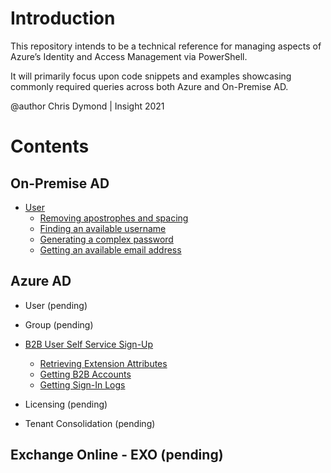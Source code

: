 # Introduction

This repository intends to be a technical reference for managing aspects of Azure’s Identity and Access Management via PowerShell.

It will primarily focus upon code snippets and examples showcasing commonly required queries across both Azure and On-Premise AD.

@author Chris Dymond | Insight 2021

# Contents

## On-Premise AD

- [User](on-premise/user/README.md)
  - [Removing apostrophes and spacing](on-premise/user/README.md#ConvertTo-StringWithoutApostropheOrSpace)
  - [Finding an available username](on-premise/user/README.md#New-Username)
  - [Generating a complex password](on-premise/user/README.md#New-ComplexPassword)
  - [Getting an available email address](on-premise/user/README.md#New-Mail)

## Azure AD

- User (pending)

- Group (pending)

- [B2B User Self Service Sign-Up](azure/b2b-user/README.md)
  - [Retrieving Extension Attributes](azure/b2b-user/README.md#extension-attributes)
  - [Getting B2B Accounts](azure/b2b-user/README.md#guests)
  - [Getting Sign-In Logs](azure/b2b-user/README.md#sign-in-logs)

- Licensing (pending)

- Tenant Consolidation (pending)

## Exchange Online - EXO (pending)
